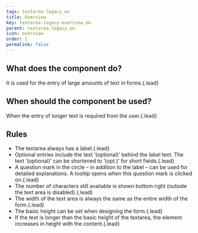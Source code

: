 ```yaml
---
tags: textarea-legacy_en
title: Overview
key: textarea-legacy-overview_en
parent: textarea-legacy_en
icon: overview
order: 1
permalink: false  
---
```


## What does the component do?
It is used for the entry of large amounts of text in forms.{.lead}

## When should the component be used?
When the entry of longer text is required from the user.{.lead}

## Rules
* The textarea always has a label.{.lead}
* Optional entries include the text ‘(optional)’ behind the label text. The text ‘(optional)’ can be shortened to ‘(opt.)’ for short fields.{.lead}
* A question mark in the circle – in addition to the label – can be used for detailed explanations. A <sbb-link variant="inline" href="/{{page.lang}}/design-system/legacy/components/tooltip">tooltip</sbb-link> opens when this question mark is clicked on.{.lead}
* The number of characters still available is shown bottom right (outside the text area is disabled).{.lead}
* The width of the text area is always the same as the entire width of the form.{.lead}
* The basic height can be set when designing the form.{.lead}
* If the text is longer than the basic height of the textarea, the element increases in height with the content.{.lead}